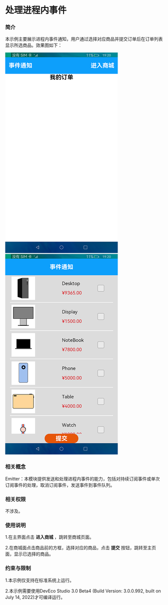 # 处理进程内事件

### 简介

本示例主要展示进程内事件通知，用户通过选择对应商品并提交订单后在订单列表显示所选商品。效果图如下：

![](screenshots/device/main.png) ![](screenshots/device/mall.png)

### 相关概念

Emitter：本模块提供发送和处理进程内事件的能力，包括对持续订阅事件或单次订阅事件的处理，取消订阅事件，发送事件到事件队列。

### 相关权限

不涉及。

### 使用说明

1.在主界面点击 **进入商城** ，跳转至商城页面。

2.在商城面点击商品前的方框，选择对应的商品，点击 **提交** 按钮，跳转至主页面，显示已选择的商品。

### 约束与限制

1.本示例仅支持在标准系统上运行。

2.本示例需要使用DevEco Studio 3.0 Beta4 (Build Version: 3.0.0.992, built on July 14, 2022)才可编译运行。